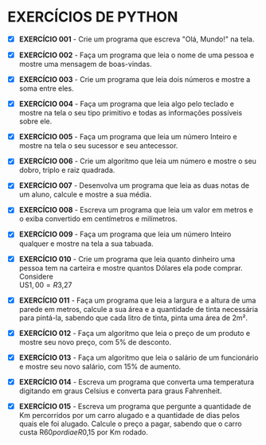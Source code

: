 # EXERCÍCIOS DE PYTHON

- [x] **EXERCÍCIO 001** - Crie um programa que escreva "Olá, Mundo!" na tela.

- [x] **EXERCÍCIO 002** - Faça um programa que leia o nome de uma pessoa e mostre uma mensagem de boas-vindas.

- [x] **EXERCÍCIO 003** - Crie um programa que leia dois números e mostre a soma entre eles.

- [x] **EXERCÍCIO 004** - Faça um programa que leia algo pelo teclado e mostre na tela o seu tipo primitivo e todas as informações possíveis sobre ele.

- [x] **EXERCÍCIO 005** - Faça um programa que leia um número Inteiro e mostre na tela o seu sucessor e seu antecessor.

- [x] **EXERCÍCIO 006** - Crie um algoritmo que leia um número e mostre o seu dobro, triplo e raiz quadrada.

- [x] **EXERCÍCIO 007** - Desenvolva um programa que leia as duas notas de um aluno, calcule e mostre a sua média.

- [x] **EXERCÍCIO 008** - Escreva um programa que leia um valor em metros e o exiba convertido em centímetros e milímetros.

- [x] **EXERCÍCIO 009** - Faça um programa que leia um número Inteiro qualquer e mostre na tela a sua tabuada.

- [x] **EXERCÍCIO 010** - Crie um programa que leia quanto dinheiro uma pessoa tem na carteira e mostre quantos Dólares ela pode comprar.
Considere  
US$1,00 = R$3,27

- [x] **EXERCÍCIO 011** - Faça um programa que leia a largura e a altura de uma parede em metros, calcule a sua área e a quantidade de tinta necessária para pintá-la, sabendo que cada litro de tinta, pinta uma área de 2m².

- [x] **EXERCÍCIO 012** - Faça um algoritmo que leia o preço de um produto e mostre seu novo preço, com 5% de desconto.

- [X] **EXERCÍCIO 013** - Faça um algoritmo que leia o salário de um funcionário e mostre seu novo salário, com 15% de aumento.

- [x] **EXERCÍCIO 014** - Escreva um programa que converta uma temperatura digitando em graus Celsius e converta para graus Fahrenheit.

- [x] **EXERCÍCIO 015** - Escreva um programa que pergunte a quantidade de Km percorridos por um carro alugado e a quantidade de dias pelos quais ele foi alugado. Calcule o preço a pagar, sabendo que o carro custa R$60 por dia e R$0,15 por Km rodado.
